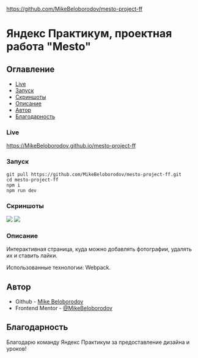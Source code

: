 https://github.com/MikeBeloborodov/mesto-project-ff
# Яндекс Практикум, проектная работа "Mesto"

## Оглавление

- [Live](#live)
- [Запуск](#запуск)
- [Скриншоты](#скриншоты)
- [Описание](#описание)
- [Автор](#автор)
- [Благодарность](#благодарность)

### Live
https://MikeBeloborodov.github.io/mesto-project-ff

### Запуск

```
git pull https://github.com/MikeBeloborodov/mesto-project-ff.git
cd mesto-project-ff
npm i
npm run dev
```

### Скриншоты

![](./screenshot_mobile.jpg)
![](./screenshot_desktop.jpg)

### Описание

Интерактивная страница, куда можно добавлять фотографии, удалять их и ставить лайки.

Использованные технологии: Webpack.

## Автор

- Github - [Mike Beloborodov](https://github.com/MikeBeloborodov)
- Frontend Mentor - [@MikeBeloborodov](https://www.frontendmentor.io/profile/MikeBeloborodov)

## Благодарность

Благодарю команду Яндекс Практикум за предоставление дизайна и уроков!
